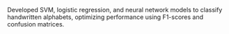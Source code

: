 Developed SVM, logistic regression, and neural network models to classify handwritten alphabets, optimizing performance using F1-scores and confusion matrices.
